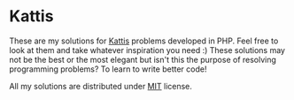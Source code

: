 # Kattis

These are my solutions for [Kattis](https://open.kattis.com) problems developed in PHP. Feel free to look at them and take whatever inspiration you need :) These solutions may not be the best or the most elegant but isn't this the purpose of resolving programming problems? To learn to write better code!

All my solutions are distributed under [MIT](https://github.com/alessandro1105/kattis-php/blob/master/LICENSE) license.